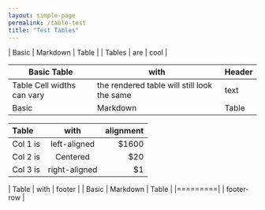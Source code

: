 ```yaml
---
layout: simple-page
permalink: /table-test
title: "Test Tables"
---
```


| Basic  | Markdown | Table |
| Tables | are      | cool  |


| Basic Table | with | Header |
| --- | --- | --- |
| Table Cell widths can vary | the rendered table will still look the same | text |
| Basic  | Markdown | Table |


| Table | with | alignment |
| :--- | :----: | ---: |
| Col 1 is | left-aligned | $1600 |
| Col 2 is | Centered | $20 |
| Col 3 is | right-aligned | $1 |


| Table | with | footer |
| Basic  | Markdown | Table |
|=========|
| footer-row |
